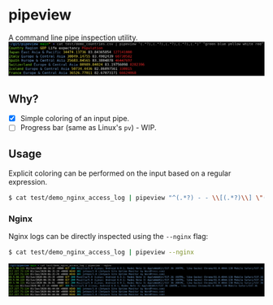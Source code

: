 # pipeview
A command line pipe inspection utility.
![screenshot](screenshots/pipeview.png)

## Why?

* [x] Simple coloring of an input pipe.
* [ ] Progress bar (same as Linux's `pv`) - WIP.

## Usage

Explicit coloring can be performed on the input based on a regular expression.

```bash
$ cat test/demo_nginx_access_log | pipeview "^(.*?) - - \\[(.*?)\\] \"(.*?) .*?\" (.*?) .*? \".*?\" \"(.*?)\"" 'bgreen white yellow cyan blue'
```

### Nginx

Nginx logs can be directly inspected using the `--nginx` flag:

```bash
$ cat test/demo_nginx_access_log | pipeview --nginx
```
![screenshot](screenshots/pipeview-nginx.png)

